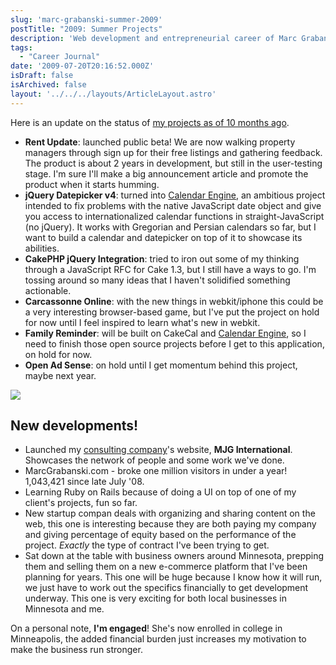 ```yaml
---
slug: 'marc-grabanski-summer-2009'
postTitle: "2009: Summer Projects"
description: 'Web development and entrepreneurial career of Marc Grabanski as of Summer 2009.'
tags:
  - "Career Journal"
date: '2009-07-20T20:16:52.000Z'
isDraft: false
isArchived: false
layout: '../../../layouts/ArticleLayout.astro'
---
```


Here is an update on the status of [my projects as of 10 months ago](/projects-list-august-2008).

- **Rent Update**: launched public beta! We are now walking property managers through sign up for their free listings and gathering feedback. The product is about 2 years in development, but still in the user-testing stage. I'm sure I'll make a big announcement article and promote the product when it starts humming.
- **jQuery Datepicker v4**: turned into [Calendar Engine](http://github.com/1Marc/javascript-calendar-engine), an ambitious project intended to fix problems with the native JavaScript date object and give you access to internationalized calendar functions in straight-JavaScript (no jQuery). It works with Gregorian and Persian calendars so far, but I want to build a calendar and datepicker on top of it to showcase its abilities.
- **CakePHP jQuery Integration**: tried to iron out some of my thinking through a JavaScript RFC for Cake 1.3, but I still have a ways to go. I'm tossing around so many ideas that I haven't solidified something actionable.
- **Carcassonne Online**: with the new things in webkit/iphone this could be a very interesting browser-based game, but I've put the project on hold for now until I feel inspired to learn what's new in webkit.
- **Family Reminder**: will be built on CakeCal and [Calendar Engine](http://github.com/1Marc/javascript-calendar-engine), so I need to finish those open source projects before I get to this application, on hold for now.
- **Open Ad Sense**: on hold until I get momentum behind this project, maybe next year.

![](./business-up.jpg)

## New developments!

- Launched my [consulting company](http://www.mjg.in)'s website, **MJG International**. Showcases the network of people and some work we've done.
- MarcGrabanski.com - broke one million visitors in under a year! 1,043,421 since late July '08.
- Learning Ruby on Rails because of doing a UI on top of one of my client's projects, fun so far.
- New startup compan deals with organizing and sharing content on the web, this one is interesting because they are both paying my company and giving percentage of equity based on the performance of the project. _Exactly_ the type of contract I've been trying to get.
- Sat down at the table with business owners around Minnesota, prepping them and selling them on a new e-commerce platform that I've been planning for years. This one will be huge because I know how it will run, we just have to work out the specifics financially to get development underway. This one is very exciting for both local businesses in Minnesota and me.

On a personal note, **I'm engaged**! She's now enrolled in college in Minneapolis, the added financial burden just increases my motivation to make the business run stronger.
